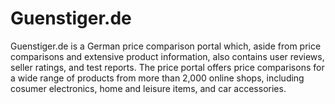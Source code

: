 
# Guenstiger.de

<div class="container-toc"></div>

Guenstiger.de is a German price comparison portal which, aside from price comparisons and extensive product information, also contains user reviews,  seller ratings, and test reports. The price portal offers price comparisons for a wide range of products from more than 2,000 online shops, including cosumer electronics, home and leisure items, and car accessories.